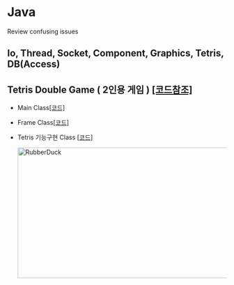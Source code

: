 # Java

Review confusing issues

## Io, Thread, Socket, Component, Graphics, Tetris, DB(Access)

## Tetris Double Game ( 2인용 게임 ) [[코드참조]](https://github.com/malvr00/Java-Study/tree/main/TetrisDoubleGame/src/tetrisDoubleGame)
* Main Class[[코드]](https://github.com/malvr00/Java-Study/blob/main/TetrisDoubleGame/src/tetrisDoubleGame/TetrisDoubleGame.java)
* Frame Class[[코드]](https://github.com/malvr00/Java-Study/blob/main/TetrisDoubleGame/src/tetrisDoubleGame/TetrisFrame.java)
* Tetris 기능구현 Class [[코드]](https://github.com/malvr00/Java-Study/blob/main/TetrisDoubleGame/src/tetrisDoubleGame/TetrisPanel.java)

   <img src="https://user-images.githubusercontent.com/77275513/121775510-22552a00-cbc3-11eb-95c9-a5e05f5e76c3.PNG" width="600px" height="300px" title="100px" alt="RubberDuck"></img><br/>
